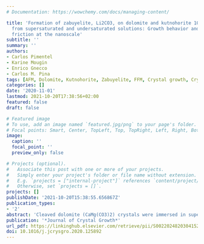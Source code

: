 ```yaml
---
# Documentation: https://wowchemy.com/docs/managing-content/

title: 'Formation of zabuyelite, Li2CO3, on dolomite and kutnohorite 10.4 surfaces
  from supersaturated and undersaturated solutions: Growth behavior and anomalous
  friction at the nanoscale'
subtitle: ''
summary: ''
authors:
- Carlos Pimentel
- Karine Mougin
- Enrico Gnecco
- Carlos M. Pina
tags: [AFM, Dolomite, Kutnohorite, Zabuyelite, FFM, Crystal growth, Crystallography]
categories: []
date: '2020-11-01'
lastmod: 2021-10-20T17:38:56+02:00
featured: false
draft: false

# Featured image
# To use, add an image named `featured.jpg/png` to your page's folder.
# Focal points: Smart, Center, TopLeft, Top, TopRight, Left, Right, BottomLeft, Bottom, BottomRight.
image:
  caption: ''
  focal_point: ''
  preview_only: false

# Projects (optional).
#   Associate this post with one or more of your projects.
#   Simply enter your project's folder or file name without extension.
#   E.g. `projects = ["internal-project"]` references `content/project/deep-learning/index.md`.
#   Otherwise, set `projects = []`.
projects: []
publishDate: '2021-10-20T15:38:55.656867Z'
publication_types:
- '2'
abstract: 'Cleaved dolomite (CaMg(CO3)2) crystals were immersed in supersaturated, saturated, and undersaturated solutions with respect to zabuyelite (Li2CO3), and the growth process was characterized using atomic force microscopy (AFM) and scanning electron microscopy (SEM). In all cases, overgrowths formed by 2D-nucleation could be clearly distinguished in the lateral force images recorded by AFM. With highly supersaturated solutions, AFM imaging was hindered by the formation of 3D crystal aggregates. When saturated solutions were used, the overgrowths reproduce the topography of the substrates, indicating that the lattice of the overgrown phase undergoes a compressive strain. Furthermore, we performed a nanotribological characterization by sliding a nanotip over both the 2D-overgrowths and dolomite substrates. Thus, friction coefficients, µ, could be easily quantified. As a result, a µ = 0.08 on the 2D-overgrowths was measured, which is one order of magnitude lower than the value of µ = 0.89 on the dolomite substrate. This friction reduction in the sliding of a nanotip on the overgrowth as compared to the friction observed on the dolomite substrate, together with the fact that atomic-scale stick-slip is observed on dolomite but not on the 2D overgrowths, point towards an anomalously weak interaction of Li2CO3 overgrowths with the AFM probe.'
publication: '*Journal of Crystal Growth*'
url_pdf: https://linkinghub.elsevier.com/retrieve/pii/S0022024820304152
doi: 10.1016/j.jcrysgro.2020.125892
---
```

